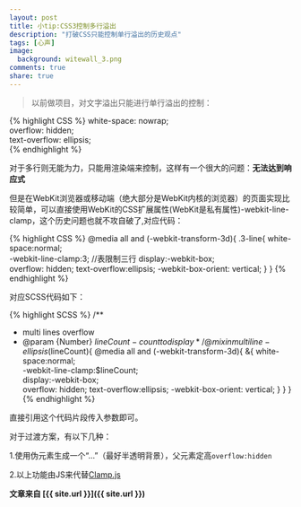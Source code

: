 ```yaml
---
layout: post
title: 小tip:CSS3控制多行溢出
description: "打破CSS只能控制单行溢出的历史观点"
tags: [心声]
image:
  background: witewall_3.png
comments: true
share: true
---
```


>以前做项目，对文字溢出只能进行单行溢出的控制：

{% highlight CSS %}
white-space: nowrap;  
overflow: hidden;  
text-overflow: ellipsis;  
{% endhighlight %}

对于多行则无能为力，只能用渲染端来控制，这样有一个很大的问题：**无法达到响应式**

但是在WebKit浏览器或移动端（绝大部分是WebKit内核的浏览器）的页面实现比较简单，可以直接使用WebKit的CSS扩展属性(WebKit是私有属性)-webkit-line-clamp，这个历史问题也就不攻自破了,对应代码：

<!--more-->

{% highlight CSS %}
@media all and (-webkit-transform-3d){
    .3-line{
       white-space:normal;  
       -webkit-line-clamp:3;  //表限制三行
       display:-webkit-box;  
       overflow: hidden;
       text-overflow:ellipsis;
       -webkit-box-orient: vertical; 
    }
}
{% endhighlight %}

对应SCSS代码如下：

{% highlight SCSS %}
/**
  * multi lines overflow
  * @param {Number} $lineCount - count to display
  */
@mixin multiline-ellipsis($lineCount){
    @media all and (-webkit-transform-3d){
        &{
           white-space:normal;  
           -webkit-line-clamp:$lineCount;  
           display:-webkit-box;  
           overflow: hidden;
           text-overflow:ellipsis;
           -webkit-box-orient: vertical; 
        }
    }
}
{% endhighlight %}


直接引用这个代码片段传入参数即可。

对于过渡方案，有以下几种：

1.使用伪元素生成一个“...”（最好半透明背景），父元素定高`overflow:hidden`

2.以上功能由JS来代替[Clamp.js](https://github.com/josephschmitt/Clamp.js)


**文章来自 [{{ site.url }}]({{ site.url }})**